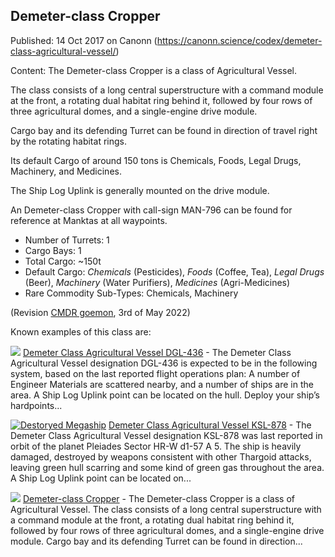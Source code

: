 ## Demeter-class Cropper

Published: 14 Oct 2017 on Canonn (https://canonn.science/codex/demeter-class-agricultural-vessel/)

Content: The Demeter-class Cropper is a class of Agricultural Vessel.

The class consists of a long central superstructure with a command module at the front, a rotating dual habitat ring behind it, followed by four rows of three agricultural domes, and a single-engine drive module.

Cargo bay and its defending Turret can be found in direction of travel right by the rotating habitat rings.

Its default Cargo of around 150 tons is Chemicals, Foods, Legal Drugs, Machinery, and Medicines.

The Ship Log Uplink is generally mounted on the drive module.

An Demeter-class Cropper with call-sign MAN-796 can be found for reference at Manktas at all waypoints.

- Number of Turrets: 1
- Cargo Bays: 1
- Total Cargo: ~150t
- Default Cargo: *Chemicals* (Pesticides), *Foods* (Coffee, Tea), *Legal Drugs* (Beer), *Machinery* (Water Purifiers), *Medicines* (Agri-Medicines)
- Rare Commodity Sub-Types: Chemicals, Machinery

(Revision [CMDR goemon](https://canonn.science/user/goemon/), 3rd of May 2022)

Known examples of this class are:

[![](https://canonn.science/wp-content/uploads/2017/10/Screenshot_2429-150x150.jpg)](https://canonn.science/codex/demeter-class-agricultural-vessel-dgl-436/) [Demeter Class Agricultural Vessel DGL-436](https://canonn.science/codex/demeter-class-agricultural-vessel-dgl-436/) - The Demeter Class Agricultural Vessel designation DGL-436 is expected to be in the following system, based on the last reported flight operations plan: A number of Engineer Materials are scattered nearby, and a number of ships are in the area. A Ship Log Uplink point can be located on the hull. Deploy your ship’s hardpoints...

[![Destoryed Megaship](https://canonn.science/wp-content/uploads/2017/10/Screenshot_2499-150x150.jpg)](https://canonn.science/codex/demeter-class-agricultural-vessel-ksl-878/) [Demeter Class Agricultural Vessel KSL-878](https://canonn.science/codex/demeter-class-agricultural-vessel-ksl-878/) - The Demeter Class Agricultural Vessel designation KSL-878 was last reported in orbit of the planet Pleiades Sector HR-W d1-57 A 5. The ship is heavily damaged, destroyed by weapons consistent with other Thargoid attacks, leaving green hull scarring and some kind of green gas throughout the area. A Ship Log Uplink point can be located on...

[![](https://canonn.science/wp-content/uploads/2017/10/Screenshot_2461-150x150.jpg)](https://canonn.science/codex/demeter-class-agricultural-vessel/) [Demeter-class Cropper](https://canonn.science/codex/demeter-class-agricultural-vessel/) - The Demeter-class Cropper is a class of Agricultural Vessel. The class consists of a long central superstructure with a command module at the front, a rotating dual habitat ring behind it, followed by four rows of three agricultural domes, and a single-engine drive module. Cargo bay and its defending Turret can be found in direction...